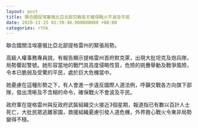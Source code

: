 ```yaml
---
layout: post
title: 聯合國促埃塞俄比亞北部交戰各方確保戰火不波及平民
date: 2020-11-25 02:39:46.000000000 +08:00
categories: rthk
---
```


聯合國關注埃塞俄比亞北部提格雷州的緊張局勢。

高級人權事務專員說，有報告顯示提格雷州首府默克萊，出現大批坦克及炮兵隊，局勢響起警號。她形容當地的戰鬥具高度侵略性質，危險的挑釁舉動及戰爭風險，令本已脆弱及受驚的平民，處於巨大危機當中。

她憂慮在這種形勢之下，有人會進一步違反國際人道法例，呼籲交戰各方向旗下部隊，發出清晰及不含糊的命令，確保戰火不會波及平民。

政府軍在提格雷州與反政府武裝組織交火接近3個星期，報道指已有數以百計人士死亡，大批民眾逃離家園，救援組織憂慮引發人道危機，外界擔心戰火令東非局勢變得不穩。
